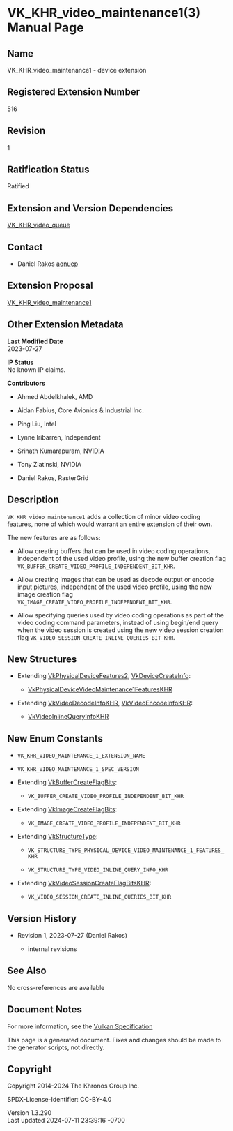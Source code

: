# VK_KHR_video_maintenance1(3) Manual Page

## Name

VK_KHR_video_maintenance1 - device extension



## <a href="#_registered_extension_number" class="anchor"></a>Registered Extension Number

516

## <a href="#_revision" class="anchor"></a>Revision

1

## <a href="#_ratification_status" class="anchor"></a>Ratification Status

Ratified

## <a href="#_extension_and_version_dependencies" class="anchor"></a>Extension and Version Dependencies

[VK_KHR_video_queue](https://registry.khronos.org/vulkan/specs/1.3-extensions/man/html/VK_KHR_video_queue.html)  

## <a href="#_contact" class="anchor"></a>Contact

- Daniel Rakos <a
  href="https://github.com/KhronosGroup/Vulkan-Docs/issues/new?body=%5BVK_KHR_video_maintenance1%5D%20@aqnuep%0A*Here%20describe%20the%20issue%20or%20question%20you%20have%20about%20the%20VK_KHR_video_maintenance1%20extension*"
  target="_blank" rel="nofollow noopener"><em></em>aqnuep</a>

## <a href="#_extension_proposal" class="anchor"></a>Extension Proposal

[VK_KHR_video_maintenance1](https://github.com/KhronosGroup/Vulkan-Docs/tree/main/proposals/VK_KHR_video_maintenance1.adoc)

## <a href="#_other_extension_metadata" class="anchor"></a>Other Extension Metadata

**Last Modified Date**  
2023-07-27

**IP Status**  
No known IP claims.

**Contributors**  
- Ahmed Abdelkhalek, AMD

- Aidan Fabius, Core Avionics & Industrial Inc.

- Ping Liu, Intel

- Lynne Iribarren, Independent

- Srinath Kumarapuram, NVIDIA

- Tony Zlatinski, NVIDIA

- Daniel Rakos, RasterGrid

## <a href="#_description" class="anchor"></a>Description

`VK_KHR_video_maintenance1` adds a collection of minor video coding
features, none of which would warrant an entire extension of their own.

The new features are as follows:

- Allow creating buffers that can be used in video coding operations,
  independent of the used video profile, using the new buffer creation
  flag `VK_BUFFER_CREATE_VIDEO_PROFILE_INDEPENDENT_BIT_KHR`.

- Allow creating images that can be used as decode output or encode
  input pictures, independent of the used video profile, using the new
  image creation flag
  `VK_IMAGE_CREATE_VIDEO_PROFILE_INDEPENDENT_BIT_KHR`.

- Allow specifying queries used by video coding operations as part of
  the video coding command parameters, instead of using begin/end query
  when the video session is created using the new video session creation
  flag `VK_VIDEO_SESSION_CREATE_INLINE_QUERIES_BIT_KHR`.

## <a href="#_new_structures" class="anchor"></a>New Structures

- Extending [VkPhysicalDeviceFeatures2](https://registry.khronos.org/vulkan/specs/1.3-extensions/man/html/VkPhysicalDeviceFeatures2.html),
  [VkDeviceCreateInfo](https://registry.khronos.org/vulkan/specs/1.3-extensions/man/html/VkDeviceCreateInfo.html):

  - [VkPhysicalDeviceVideoMaintenance1FeaturesKHR](https://registry.khronos.org/vulkan/specs/1.3-extensions/man/html/VkPhysicalDeviceVideoMaintenance1FeaturesKHR.html)

- Extending [VkVideoDecodeInfoKHR](https://registry.khronos.org/vulkan/specs/1.3-extensions/man/html/VkVideoDecodeInfoKHR.html),
  [VkVideoEncodeInfoKHR](https://registry.khronos.org/vulkan/specs/1.3-extensions/man/html/VkVideoEncodeInfoKHR.html):

  - [VkVideoInlineQueryInfoKHR](https://registry.khronos.org/vulkan/specs/1.3-extensions/man/html/VkVideoInlineQueryInfoKHR.html)

## <a href="#_new_enum_constants" class="anchor"></a>New Enum Constants

- `VK_KHR_VIDEO_MAINTENANCE_1_EXTENSION_NAME`

- `VK_KHR_VIDEO_MAINTENANCE_1_SPEC_VERSION`

- Extending [VkBufferCreateFlagBits](https://registry.khronos.org/vulkan/specs/1.3-extensions/man/html/VkBufferCreateFlagBits.html):

  - `VK_BUFFER_CREATE_VIDEO_PROFILE_INDEPENDENT_BIT_KHR`

- Extending [VkImageCreateFlagBits](https://registry.khronos.org/vulkan/specs/1.3-extensions/man/html/VkImageCreateFlagBits.html):

  - `VK_IMAGE_CREATE_VIDEO_PROFILE_INDEPENDENT_BIT_KHR`

- Extending [VkStructureType](https://registry.khronos.org/vulkan/specs/1.3-extensions/man/html/VkStructureType.html):

  - `VK_STRUCTURE_TYPE_PHYSICAL_DEVICE_VIDEO_MAINTENANCE_1_FEATURES_KHR`

  - `VK_STRUCTURE_TYPE_VIDEO_INLINE_QUERY_INFO_KHR`

- Extending
  [VkVideoSessionCreateFlagBitsKHR](https://registry.khronos.org/vulkan/specs/1.3-extensions/man/html/VkVideoSessionCreateFlagBitsKHR.html):

  - `VK_VIDEO_SESSION_CREATE_INLINE_QUERIES_BIT_KHR`

## <a href="#_version_history" class="anchor"></a>Version History

- Revision 1, 2023-07-27 (Daniel Rakos)

  - internal revisions

## <a href="#_see_also" class="anchor"></a>See Also

No cross-references are available

## <a href="#_document_notes" class="anchor"></a>Document Notes

For more information, see the <a
href="https://registry.khronos.org/vulkan/specs/1.3-extensions/html/vkspec.html#VK_KHR_video_maintenance1"
target="_blank" rel="noopener">Vulkan Specification</a>

This page is a generated document. Fixes and changes should be made to
the generator scripts, not directly.

## <a href="#_copyright" class="anchor"></a>Copyright

Copyright 2014-2024 The Khronos Group Inc.

SPDX-License-Identifier: CC-BY-4.0

Version 1.3.290  
Last updated 2024-07-11 23:39:16 -0700
